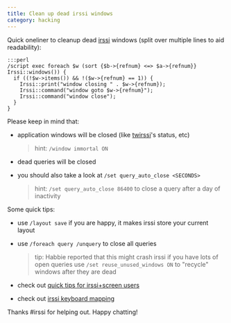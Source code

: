 ```yaml
---
title: Clean up dead irssi windows
category: hacking
---
```

Quick oneliner to cleanup dead [irssi](http://irssi.org/) windows (split over
multiple lines to aid readability):

    :::perl
    /script exec foreach $w (sort {$b->{refnum} <=> $a->{refnum}} Irssi::windows()) {
      if ((!$w->items()) && !($w->{refnum} == 1)) {
        Irssi::print("window closing " . $w->{refnum});
        Irssi::command("window goto $w->{refnum}");
        Irssi::command("window close");
      }
    }

Please keep in mind that:

 *  application windows will be closed (like [twirssi](http://twirssi.org/)'s
    status, etc)

    > hint: `/window immortal ON`

 *  dead queries will be closed

 *  you should also take a look at `/set query_auto_close <SECONDS>`

    > hint: `/set query_auto_close 86400` to close a query after a day of inactivity


Some quick tips:

 *  use `/layout save` if you are happy, it makes irssi store your current layout

 *  use `/foreach query /unquery` to close all queries

    > tip: Habbie reported that this might crash irssi if you have lots of open
    > queries use `/set reuse_unused_windows ON` to "recycle" windows after they are
    > dead

 *  check out [quick tips for irssi+screen users](/2008/11/23/quick-tip-for-irssi+screen-users/)

 *  check out [irssi keyboard mapping](http://wordpress.maze.io/2009/10/15/irssi-keyboard-mapping)


Thanks #irssi for helping out. Happy chatting!
